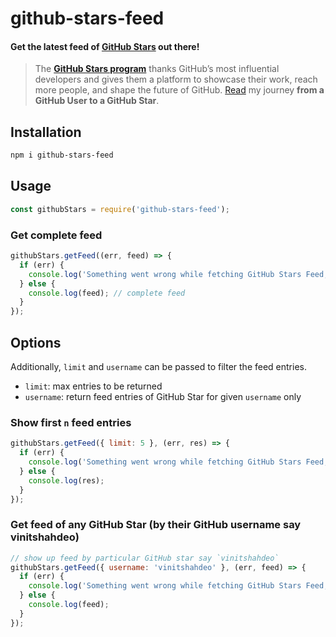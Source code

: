 # github-stars-feed 
#### Get the latest feed of [GitHub Stars](https://stars.github.com/profiles/) out there!

> The **[GitHub Stars program](https://stars.github.com/)** thanks GitHub’s most influential developers and gives them a platform to showcase their work, reach more people, and shape the future of GitHub. [Read](https://dev.to/vinitshahdeo/milepost-from-a-github-user-to-a-github-star-2o36) my journey **from a GitHub User to a GitHub Star**.

## Installation

```bash
npm i github-stars-feed
```

## Usage

```js
const githubStars = require('github-stars-feed');
```

### Get complete feed
```js
githubStars.getFeed((err, feed) => {
  if (err) {
    console.log('Something went wrong while fetching GitHub Stars Feed, please try after sometime');
  } else {
    console.log(feed); // complete feed
  }
});
```

## Options

Additionally, `limit` and `username` can be passed to filter the feed entries.

- `limit`: max entries to be returned
- `username`: return feed entries of GitHub Star for given `username` only

### Show first `n` feed entries

```js
githubStars.getFeed({ limit: 5 }, (err, res) => {
  if (err) {
    console.log('Something went wrong while fetching GitHub Stars Feed, please try after sometime');
  } else {
    console.log(res);
  }
});
```

### Get feed of any GitHub Star (by their GitHub username say vinitshahdeo)

```js
// show up feed by particular GitHub star say `vinitshahdeo`
githubStars.getFeed({ username: 'vinitshahdeo' }, (err, feed) => {
  if (err) {
    console.log('Something went wrong while fetching GitHub Stars Feed, please try after sometime');
  } else {
    console.log(feed);
  }
});
```



